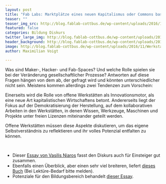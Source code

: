```yaml
---
layout: post
title: "Fab Labs: Marktplätze eines neuen Kapitalismus oder Commons basierte Revolution?"
teaser: ""
teaser_img_src: http://blog.fablab-cottbus.de/wp-content/uploads/2016/11/Werkstatt3-1080x675.jpg
featured: false
categories: Bildung Diskurs
twitter_large_img: http://blog.fablab-cottbus.de/wp-content/uploads/2016/11/Werkstatt3-1080x675.jpg
header_background: http://blog.fablab-cottbus.de/wp-content/uploads/2016/11/Werkstatt3-1080x675.jpg
image: http://blog.fablab-cottbus.de/wp-content/uploads/2016/11/Werkstatt3-1080x675.jpg
author: Maximilian Voigt

---
```

Was sind Maker-, Hacker- und Fab-Spaces? Und welche Rolle spielen sie bei der Veränderung gesellschaftlicher Prozesse? Antworten auf diese Fragen hängen von dem ab, der gefragt wird und könnten unterschiedlicher nicht sein. Meistens kommen allerdings zwei Tendenzen zum Vorschein:

Einerseits wird die Rolle von offene Werkstätten als Innovationsmotor, als eine neue Art kapitalistischen Wirtschaftens betont. Andererseits liegt der Fokus auf der Demokratisierung der Herstellung, auf dem kollaborativen Arbeiten in den Werkstätten, in denen Wissen, Werkzeuge, Maschinen und Projekte unter freien Lizenzen miteinander geteilt werden.

Offene Werkstätten müssen diese Aspekte diskutieren, um das eigene Selbstverständnis zu reflektieren und ihr volles Potenzial entfalten zu können.

&nbsp;
<ul>
 	<li>Dieser <a href="https://blog.p2pfoundation.net/essay-day-making-smart-city-emergence-makerspaces/2017/05/30" target="_blank" rel="noopener noreferrer">Essay von Vasilis Niaros</a> fasst den Diskurs auch für Einsteiger gut zusammen.</li>
 	<li>Ebenfalls einen Überblick, aber einen sehr viel breiteren, liefert <a href="http://www.transcript-verlag.de/978-3-8376-2382-6/fablab" target="_blank" rel="noopener noreferrer">dieses Buch</a> (Bei Lektüre-Bedarf bitte melden).</li>
 	<li>Potenziale für den Bildungsbereich behandelt <a href="https://www.researchgate.net/publication/277928106_The_Maker_Movement_in_Education" target="_blank" rel="noopener noreferrer">dieser Essay</a>.</li>
</ul>